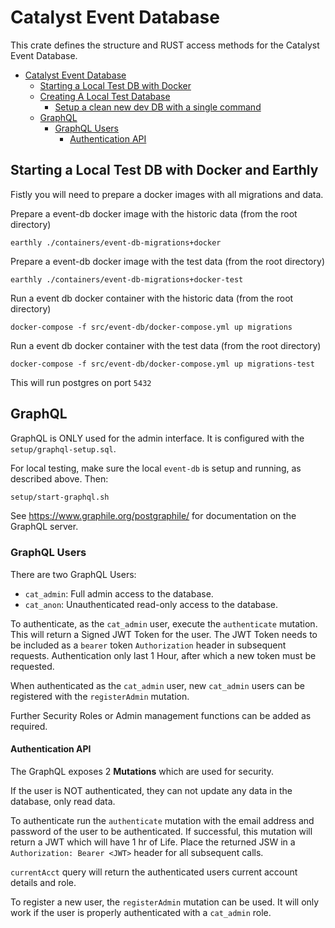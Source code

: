 # Catalyst Event Database

This crate defines the structure and RUST access methods for the Catalyst Event Database.

- [Catalyst Event Database](#catalyst-event-database)
  - [Starting a Local Test DB with Docker](#starting-a-local-test-db-with-docker)
  - [Creating A Local Test Database](#creating-a-local-test-database)
    - [Setup a clean new dev DB with a single command](#setup-a-clean-new-dev-db-with-a-single-command)
  - [GraphQL](#graphql)
    - [GraphQL Users](#graphql-users)
      - [Authentication API](#authentication-api)

## Starting a Local Test DB with Docker and Earthly

Fistly you will need to prepare a docker images with all migrations and data.

Prepare a event-db docker image with the historic data
(from the root directory)
```
earthly ./containers/event-db-migrations+docker
```
Prepare a event-db docker image with the test data
(from the root directory)
```
earthly ./containers/event-db-migrations+docker-test
```
Run a event db docker container with the historic data
(from the root directory)
```
docker-compose -f src/event-db/docker-compose.yml up migrations
```
Run a event db docker container with the test data
(from the root directory)
```
docker-compose -f src/event-db/docker-compose.yml up migrations-test
```
This will run postgres on port `5432`

## GraphQL

GraphQL is ONLY used for the admin interface.
It is configured with the `setup/graphql-setup.sql`.

For local testing, make sure the local `event-db` is setup and running, as described above.
Then:

```sh
setup/start-graphql.sh
```

See <https://www.graphile.org/postgraphile/> for documentation on the GraphQL server.

### GraphQL Users

There are two GraphQL Users:

* `cat_admin`: Full admin access to the database.
* `cat_anon`: Unauthenticated read-only access to the database.

To authenticate, as the `cat_admin` user, execute the `authenticate` mutation.
This will return a Signed JWT Token for the user.
The JWT Token needs to be included as a `bearer` token `Authorization` header in subsequent requests.
Authentication only last 1 Hour, after which a new token must be requested.

When authenticated as the `cat_admin` user, new `cat_admin` users can be registered with the `registerAdmin` mutation.

Further Security Roles or Admin management functions can be added as required.

#### Authentication API

The GraphQL exposes 2 **Mutations** which are used for security.

If the user is NOT authenticated, they can not update any data in the database, only read data.

To authenticate run the `authenticate` mutation with the email address and password of the user to be authenticated.
If successful, this mutation will return a JWT which will have 1 hr of Life.
Place the returned JSW in a `Authorization: Bearer <JWT>` header for all subsequent calls.

`currentAcct` query will return the authenticated users current account details and role.

To register a new user, the `registerAdmin` mutation can be used.
It will only work if the user is properly authenticated with a `cat_admin` role.
